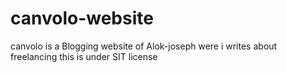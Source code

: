 # canvolo-website

canvolo is a Blogging website of Alok-joseph
were i writes about freelancing this is under SIT license
